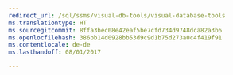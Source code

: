 ```yaml
---
redirect_url: /sql/ssms/visual-db-tools/visual-database-tools
ms.translationtype: HT
ms.sourcegitcommit: 8ffa3bec08e42eaf5be7cfd734d9748dca82a3b6
ms.openlocfilehash: 386bb14d0928bb53d9c9d1b75d273a0c4f419f91
ms.contentlocale: de-de
ms.lasthandoff: 08/01/2017

---
```


